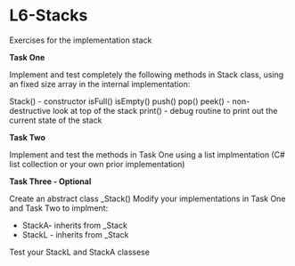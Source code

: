 # L6-Stacks

Exercises for the implementation stack

**Task One**

Implement and test completely the following methods in Stack class, using an fixed size array in the internal implementation:

Stack() - constructor
isFull()
isEmpty()
push()
pop()
peek() - non-destructive look at top of the stack
print() - debug routine to print out the current state of the stack


**Task Two**

Implement and test the methods in Task One using a list implmentation (C# list collection or your own prior implementation)

**Task Three - Optional**

Create an abstract class _Stack()
Modify your implementations in Task One and Task Two to implment:
- StackA- inherits from _Stack
- StackL - inherits from _Stack

Test your StackL and StackA classese

